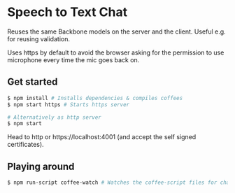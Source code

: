 Speech to Text Chat
====================

Reuses the same Backbone models on the server and the client. Useful e.g. for reusing validation.

Uses https by default to avoid the browser asking for the permission to use microphone every time the mic goes back on.

## Get started
```bash
$ npm install # Installs dependencies & compiles coffees 
$ npm start https # Starts https server

# Alternatively as http server
$ npm start
```
Head to http or https://localhost:4001 (and accept the self signed certificates).

## Playing around
```bash
$ npm run-script coffee-watch # Watches the coffee-script files for changes
```

